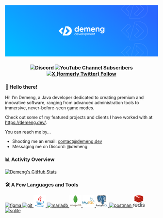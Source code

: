 <h3 align="center"><a href="https://demeng.dev/"><img src="./assets/banner.png" alt="Demeng's GitHub Banner"></a></h3>

<h3 align="center">
  <a href="https://demeng.dev/discord"><img src="https://img.shields.io/discord/635225534699143189?style=for-the-badge&logo=discord&logoColor=FFFFFF&label=JOIN%20MY%20DISCORD&color=5865F2" alt="Discord"></a>
  <a href="https://youtube.com/c/Demeng"><img src="https://img.shields.io/youtube/channel/subscribers/UCBn7925jaIPy4DufTeE7MzQ?style=for-the-badge&logo=youtube&label=SUBSCRIBE%20TO%20%40DEMENG" alt="YouTube Channel Subscribers"></a>
  <a href="https://x.com/DemengDev"><img src="https://img.shields.io/twitter/follow/DemengDev?style=for-the-badge&logo=x&label=FOLLOW%20%40DEMENGDEV%20ON%20X" alt="X (formerly Twitter) Follow"></a>
</h3>


### 👋 Hello there!

Hi! I’m Demeng, a Java developer dedicated to creating premium and innovative software, ranging from advanced administration tools to immersive, never-before-seen game modes.

Check out some of my featured projects and clients I have worked with at https://demeng.dev/.

You can reach me by...
- Shooting me an email: [contact@demeng.dev](mailto:contact@demeng.dev)
- Messaging me on Discord: @demeng

### 📊 Activity Overview
[![Demeng's GitHub Stats](https://github-readme-stats.vercel.app/api?username=demengc&hide_rank=true&theme=tokyonight&include_all_commits=true)](https://github.com/demengc)

### 🛠️ A Few Languages and Tools

<p align="left"> <a href="https://www.figma.com/" target="_blank" rel="noreferrer"> <img src="https://www.vectorlogo.zone/logos/figma/figma-icon.svg" alt="figma" width="40" height="40"/> </a> <a href="https://git-scm.com/" target="_blank" rel="noreferrer"> <img src="https://www.vectorlogo.zone/logos/git-scm/git-scm-icon.svg" alt="git" width="40" height="40"/> </a> <a href="https://www.java.com" target="_blank" rel="noreferrer"> <img src="https://raw.githubusercontent.com/devicons/devicon/master/icons/java/java-original.svg" alt="java" width="40" height="40"/> </a> <a href="https://mariadb.org/" target="_blank" rel="noreferrer"> <img src="https://www.vectorlogo.zone/logos/mariadb/mariadb-icon.svg" alt="mariadb" width="40" height="40"/> </a> <a href="https://www.mongodb.com/" target="_blank" rel="noreferrer"> <img src="https://raw.githubusercontent.com/devicons/devicon/master/icons/mongodb/mongodb-original-wordmark.svg" alt="mongodb" width="40" height="40"/> </a> <a href="https://www.mysql.com/" target="_blank" rel="noreferrer"> <img src="https://raw.githubusercontent.com/devicons/devicon/master/icons/mysql/mysql-original-wordmark.svg" alt="mysql" width="40" height="40"/> </a> <a href="https://www.postgresql.org" target="_blank" rel="noreferrer"> <img src="https://raw.githubusercontent.com/devicons/devicon/master/icons/postgresql/postgresql-original-wordmark.svg" alt="postgresql" width="40" height="40"/> </a> <a href="https://postman.com" target="_blank" rel="noreferrer"> <img src="https://www.vectorlogo.zone/logos/getpostman/getpostman-icon.svg" alt="postman" width="40" height="40"/> </a> <a href="https://redis.io" target="_blank" rel="noreferrer"> <img src="https://raw.githubusercontent.com/devicons/devicon/master/icons/redis/redis-original-wordmark.svg" alt="redis" width="40" height="40"/> </a> <a href="https://www.sqlite.org/" target="_blank" rel="noreferrer"> <img src="https://www.vectorlogo.zone/logos/sqlite/sqlite-icon.svg" alt="sqlite" width="40" height="40"/> </a> </p>
